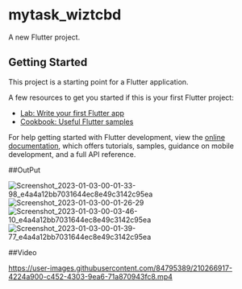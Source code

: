 # mytask_wiztcbd

A new Flutter project.

## Getting Started

This project is a starting point for a Flutter application.

A few resources to get you started if this is your first Flutter project:

- [Lab: Write your first Flutter app](https://docs.flutter.dev/get-started/codelab)
- [Cookbook: Useful Flutter samples](https://docs.flutter.dev/cookbook)

For help getting started with Flutter development, view the
[online documentation](https://docs.flutter.dev/), which offers tutorials,
samples, guidance on mobile development, and a full API reference.

##OutPut


![Screenshot_2023-01-03-00-01-33-98_e4a4a12bb7031644ec8e49c3142c95ea](https://user-images.githubusercontent.com/84795389/210266486-9ce6ae85-f27d-46be-82a1-33aa6d4291fa.jpg)
![Screenshot_2023-01-03-00-01-26-29](https://user-images.githubusercontent.com/84795389/210266489-17bb12ce-6a95-4520-893f-fb485ab16662.jpg)
![Screenshot_2023-01-03-00-03-46-10_e4a4a12bb7031644ec8e49c3142c95ea](https://user-images.githubusercontent.com/84795389/210266490-d83848de-54ed-4ade-97a7-f202f5c88587.jpg)
![Screenshot_2023-01-03-00-01-39-77_e4a4a12bb7031644ec8e49c3142c95ea](https://user-images.githubusercontent.com/84795389/210266491-8f9efd3d-a10d-44e1-9160-45fd3c6da090.jpg)

##Video


https://user-images.githubusercontent.com/84795389/210266917-4224a900-c452-4303-9ea6-71a870943fc8.mp4


